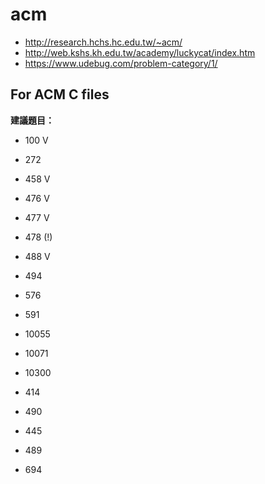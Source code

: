 # acm
- http://research.hchs.hc.edu.tw/~acm/
- http://web.kshs.kh.edu.tw/academy/luckycat/index.htm
- https://www.udebug.com/problem-category/1/

For ACM C files
---
**建議題目：**
- 100 V
- 272
- 458 V
- 476 V
- 477 V
- 478 (!)
- 488 V
- 494
- 576
- 591

- 10055
- 10071
- 10300
- 414
- 490
- 445
- 489
- 694
